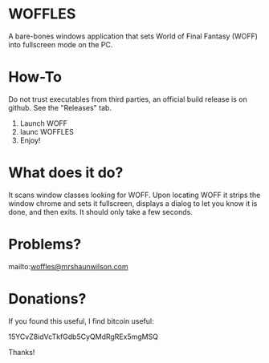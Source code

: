 # WOFFLES

A bare-bones windows application that sets World of Final Fantasy (WOFF) into fullscreen mode on the PC.

# How-To

Do not trust executables from third parties, an official build release is on github. See the "Releases" tab.

1. Launch WOFF
2. launc WOFFLES
3. Enjoy!

# What does it do?

It scans window classes looking for WOFF. Upon locating WOFF it strips the window chrome and sets it fullscreen, displays a dialog to let you know it is done, and then exits. It should only take a few seconds.

# Problems?

mailto:woffles@mrshaunwilson.com

# Donations?

If you found this useful, I find bitcoin useful:

15YCvZ8idVcTkfGdb5CyQMdRgREx5mgMSQ

Thanks!
